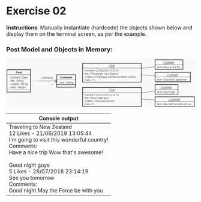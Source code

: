 # Exercise 02
**Instructions**: Manually instantiate (hardcode) the objects shown below and display them on the terminal screen, as per the example.

### Post Model and Objects in Memory:
![Post Model](https://github.com/souzafcharles/Complete-Java-Object-Oriented-Programming-and-Projects/blob/master/Section_J10_Enumerations_and_Composition/Exercise02/post-model.png)


| **Console output**                                                                                                                                                                                                                                                                                                          |
|-----------------------------------------------------------------------------------------------------------------------------------------------------------------------------------------------------------------------------------------------------------------------------------------------------------------------------|
| Traveling to New Zealand <br/> 12 Likes - 21/06/2018 13:05:44 <br/> I'm going to visit this wonderful country! <br/> Comments: <br/> Have a nice trip Wow that's awesome! <br/> <br/> Good night guys <br/> 5 Likes - 28/07/2018 23:14:19 <br/> See you tomorrow <br/> Comments: <br/> Good night May the Force be with you |                  
